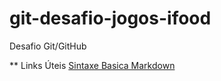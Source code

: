 # git-desafio-jogos-ifood
Desafio Git/GitHub

** Links Úteis
[Sintaxe Basica Markdown](https://www.markdownguide.org/basic-syntax/)
